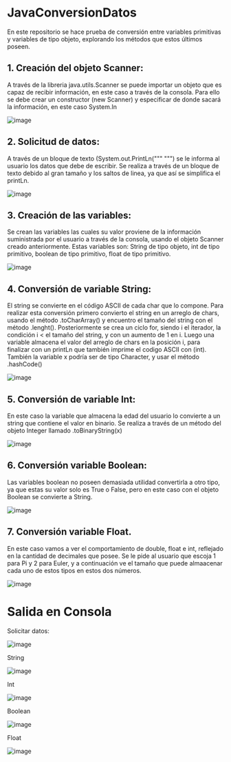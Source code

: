 # JavaConversionDatos
En este repositorio se hace prueba de conversión entre variables primitivas y variables de tipo objeto, explorando los métodos que estos últimos poseen.


## 1. Creación del objeto Scanner:
A través de la libreria java.utils.Scanner se puede importar un objeto que es capaz de recibir información, en este caso a través de la consola. Para ello se debe crear un constructor (new Scanner) y especificar de donde sacará la información, en este caso System.In

![image](https://github.com/user-attachments/assets/885890ae-adda-424a-8fdb-c32fadd79296)

## 2. Solicitud de datos:
A través de un bloque de texto (System.out.PrintLn("""   """) se le informa al usuario los datos que debe de escribir. Se realiza a través de un bloque de texto debido al gran tamaño y los saltos de linea, ya que así se simplifica el printLn.

![image](https://github.com/user-attachments/assets/e7ce205b-4cee-4043-9dcd-df26950efe73)

## 3. Creación de las variables:
Se crean las variables las cuales su valor proviene de la información suministrada por el usuario a través de la consola, usando el objeto Scanner creado anteriormente. Estas variables son: String de tipo objeto, int de tipo primitivo, boolean de tipo primitivo, float de tipo primitivo.

![image](https://github.com/user-attachments/assets/49dc8118-bf62-4ef8-9264-f3d5466d5622)

## 4. Conversión de variable String:
El string se convierte en el código ASCII de cada char que lo compone. Para realizar esta conversión primero convierto el string en un arreglo de chars, usando el método .toCharArray() y encuentro el tamaño del string con el método .lenght(). Posteriormente se crea un ciclo for, siendo i el iterador, la condición i < el tamaño del string, y con un aumento de 1 en i. Luego una variable almacena el valor del arreglo de chars en la posición i, para finalizar con un printLn que también imprime el codigo ASCII con (int). También la variable x podría ser de tipo Character, y usar el método .hashCode()

![image](https://github.com/user-attachments/assets/b48cc42f-60d8-4447-b5fd-92d97b185682)

## 5. Conversión de variable Int:
En este caso la variable que almacena la edad del usuario lo convierte a un string que contiene el valor en binario. Se realiza a través de un método del objeto Integer llamado  .toBinaryString(x)

![image](https://github.com/user-attachments/assets/b190c9b3-c4ce-40bb-8571-fc99a4237bd4)

## 6. Conversión variable Boolean:
Las variables boolean no poseen demasiada utilidad convertirla a otro tipo, ya que estas su valor solo es True o False, pero en este caso con el objeto Boolean se convierte a String.

![image](https://github.com/user-attachments/assets/4c2fdc9e-9687-4e94-9c41-4f1042581b2b)

## 7. Conversión variable Float.
En este caso vamos a ver el comportamiento de double, float e int, reflejado en la cantidad de decimales que posee. Se le pide al usuario que escoja 1 para Pi y 2 para Euler, y a continuación ve el tamaño que puede almaacenar cada uno de estos tipos en estos dos números.

![image](https://github.com/user-attachments/assets/6955157e-df1e-4ae3-8ad7-f29803f0974a)

# Salida en Consola

Solicitar datos:

![image](https://github.com/user-attachments/assets/9a1deb90-aa9d-4d29-a356-314c05c4ab63)

String

![image](https://github.com/user-attachments/assets/29768c6a-705f-4cb4-8fd4-490783016687)

Int

![image](https://github.com/user-attachments/assets/3e88c6c3-d147-4c9a-8dcc-297127713fa9)

Boolean

![image](https://github.com/user-attachments/assets/d408ec17-bdee-42f6-8653-dcb055e560fc)

Float

![image](https://github.com/user-attachments/assets/999d4286-3c13-4a68-98a1-3cd4731033d6)
